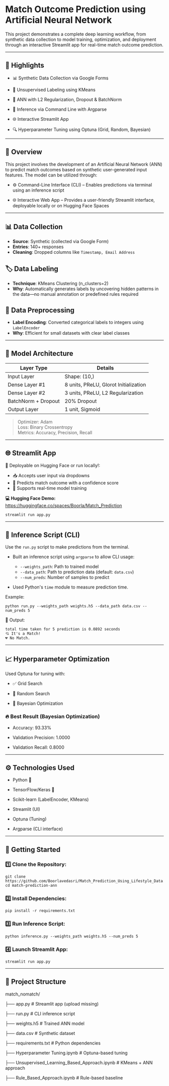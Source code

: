 # Match Outcome Prediction using Artificial Neural Network

This project demonstrates a complete deep learning workflow, from synthetic data collection to model training, optimization, and deployment through an interactive Streamlit app for real-time match outcome prediction.

---

## 📌 Highlights


 * 📊 Synthetic Data Collection via Google Forms

 * 🧠 Unsupervised Labeling using KMeans

 * 🔐 ANN with L2 Regularization, Dropout & BatchNorm

 * 🧪 Inference via Command Line with Argparse

 * 🌐 Interactive Streamlit App

 * 🔍 Hyperparameter Tuning using Optuna (Grid, Random, Bayesian)

---

## 🎯 Overview
This project involves the development of an Artificial Neural Network (ANN) to predict match outcomes based on synthetic user-generated input features. The model can be utilized through:

  * ⚙️ Command-Line Interface (CLI) – Enables predictions via terminal using an inference script

  * 🌐 Interactive Web App – Provides a user-friendly Streamlit interface, deployable locally or on Hugging Face Spaces

---

## 📊 Data Collection

- **Source**: Synthetic (collected via Google Form)
- **Entries**: 140+ responses
- **Cleaning**: Dropped columns like `Timestamp, Email Address`


## 🏷️ Data Labeling

- **Technique**: KMeans Clustering (n_clusters=2)
- **Why**: Automatically generates labels by uncovering hidden patterns in the data—no manual annotation or predefined rules required

## 🔧 Data Preprocessing

- **Label Encoding**: Converted categorical labels to integers using `LabelEncoder`
- **Why**: Efficient for small datasets with clear label classes


---

## 🧠 Model Architecture

| Layer Type        | Details                                |
|-------------------|----------------------------------------|
| Input Layer       | Shape: (10,)                           |
| Dense Layer #1    | 8 units, PReLU, Glorot Initialization  |
| Dense Layer #2    | 3 units, PReLU, L2 Regularization      |
| BatchNorm + Dropout| 20% Dropout                           |
| Output Layer      | 1 unit, Sigmoid                        |

> Optimizer: Adam  
> Loss: Binary Crossentropy  
> Metrics: Accuracy, Precision, Recall

---


## 🌐 Streamlit App

🚀 Deployable on Hugging Face or run locally!:

- 📥 Accepts user input via dropdowns
- 🔮 Predicts match outcome with a confidence score
- 🧠 Supports real-time model training

**💻 Hugging Face Demo:** https://huggingface.co/spaces/Boorla/Match_Prediction

```
streamlit run app.py
```

---


## 🧪 Inference Script (CLI)

Use the `run.py` script to make predictions from the terminal.

- Built an inference script using `argparse` to allow CLI usage:
  
  - `--weights_path`: Path to trained model
  - `--data_path`: Path to prediction data (default: `data.csv`)
  - `--num_preds`: Number of samples to predict
- Used Python's `time` module to measure prediction time.

Example:
```
python run.py --weights_path weights.h5 --data_path data.csv --num_preds 5

```
🧠 Output:
```
total time taken for 5 prediction is 0.0892 seconds
💘 It's a Match!
💔 No Match.
```
---

## 📈 Hyperparameter Optimization

Used Optuna for tuning with:

 * ✅ Grid Search

 * 🎲 Random Search

 * 🔁 Bayesian Optimization

### 🔥 Best Result (Bayesian Optimization)
 * Accuracy: 93.33%

 * Validation Precision: 1.0000

 * Validation Recall: 0.8000

---

## ⚙️ Technologies Used


 * Python 🐍

 * TensorFlow/Keras 🧠

 * Scikit-learn (LabelEncoder, KMeans)

 * Streamlit (UI)
   
 * Optuna (Tuning)
   
 * Argparse (CLI interface)

---

## 🚀  Getting Started

### 1️⃣ Clone the Repository:
```
git clone https://github.com/Boorlavedasri/Match_Prediction_Using_Lifestyle_Data.git
cd match-prediction-ann
```
### 2️⃣ Install Dependencies:
```
pip install -r requirements.txt
```

### 3️⃣ Run Inference Script:
```
python inference.py --weights_path weights.h5 --num_preds 5
```

### 4️⃣ Launch Streamlit App:
```
streamlit run app.py
```
---

## 📂 Project Structure

match_nomatch/

├── app.py                            # Streamlit app (upload missing)

├── run.py                            # CLI inference script

├── weights.h5                        # Trained ANN model

├── data.csv                          # Synthetic dataset

├── requirements.txt                  # Python dependencies

├── Hyperparameter Tuning.ipynb       # Optuna-based tuning

├── Unsupervised_Learning_Based_Approach.ipynb  # KMeans + ANN approach

├── Rule_Based_Approach.ipynb         # Rule-based baseline
